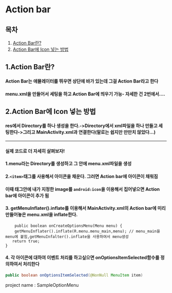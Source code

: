 Action bar
==========
## 목차
1. [Action Bar란?](#-Action-Bar란?)
2. [Action Bar에 Icon 넣는 방법](#-Action-Bar에-Icon-넣는-방법)

## 1.Action Bar란?
#### Action Bar는 애뮬레이터를 뛰우면 상단에 바가 있는데 그걸 Action Bar라고 한다
#### menu.xml을 만들어서 세팅을 하고 Action Bar에 띄우기 가능- 자세한 건 2번에서....


## 2.Action Bar에 Icon 넣는 방법
#### res에서 Directory를 하나 생성을 한다.->Directory에서 xml파일을 하나 만들고 세팅한다->그리고 MainActivity.xml과 연결한다(말로는 쉽지만 만만치 않았다...)
***
#### 실제 코드로 더 자세히 살펴보자!  
#### 1.menu라는 Directory를 생성하고 그 안에 menu.xml파일을 생성  
#### 2.```<item>```태그를 사용해서 아이콘을 채운다. 그러면 Action bar에 아이콘이 채워짐
#### 이때 태그안에 내가 지정한 image를 ```android:icon```을 이용해서 집어넣으면 Action bar에 아이콘이 추가 됨
#### 3. getMenuInflater().inflate를 이용해서 MainActivity.xml의 Action bar에 미리 만들어놓은 menu.xml을 inflate한다.
```jave
    public boolean onCreateOptionsMenu(Menu menu) {  
    getMenuInflater().inflate(R.menu.menu_main,menu); // menu_main을 menu에 붙힘,getMenuInfalter().inflate을 사용하여서 menu생성  
   return true;
}
```
#### 4. 각 아이콘에 대하여 이벤트 처리를 하고싶으면 onOptionsItemSelected함수를 정의하여서 처리한다

```java
public boolean onOptionsItemSelected(@NonNull MenuItem item)
```

project name : SampleOptionMenu
    

